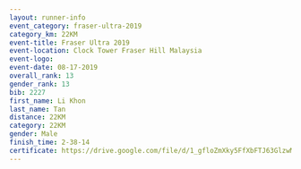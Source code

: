```yaml
---
layout: runner-info 
event_category: fraser-ultra-2019 
category_km: 22KM 
event-title: Fraser Ultra 2019 
event-location: Clock Tower Fraser Hill Malaysia 
event-logo: 
event-date: 08-17-2019 
overall_rank: 13
gender_rank: 13
bib: 2227
first_name: Li Khon
last_name: Tan
distance: 22KM
category: 22KM
gender: Male
finish_time: 2-38-14
certificate: https://drive.google.com/file/d/1_gfloZmXky5FfXbFTJ63GlzwMk4afKYN/view?usp=sharing
---
```

